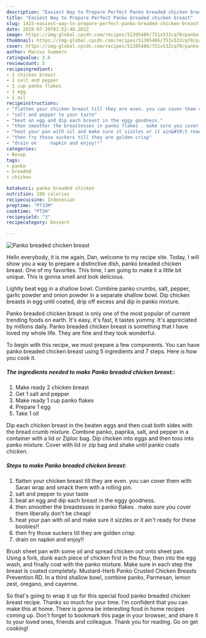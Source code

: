 ```yaml
---
description: "Easiest Way to Prepare Perfect Panko breaded chicken breast"
title: "Easiest Way to Prepare Perfect Panko breaded chicken breast"
slug: 1415-easiest-way-to-prepare-perfect-panko-breaded-chicken-breast
date: 2020-07-20T01:52:48.261Z
image: https://img-global.cpcdn.com/recipes/51395486/751x532cq70/panko-breaded-chicken-breast-recipe-main-photo.jpg
thumbnail: https://img-global.cpcdn.com/recipes/51395486/751x532cq70/panko-breaded-chicken-breast-recipe-main-photo.jpg
cover: https://img-global.cpcdn.com/recipes/51395486/751x532cq70/panko-breaded-chicken-breast-recipe-main-photo.jpg
author: Marcus Summers
ratingvalue: 3.6
reviewcount: 5
recipeingredient:
- 2 chicken breast
- 1 salt and pepper
- 1 cup panko flakes
- 1 egg
- 1 oil
recipeinstructions:
- "flatten your chicken breast till they are even. you can cover them with Saran wrap and smack them with a rolling pin."
- "salt and pepper to your taste"
- "beat an egg and dip each breast in the eggy goodness."
- "then smoother the breastesses in panko flakes . make sure you cover them liberally don&#39;t be cheap!"
- "heat your pan with oil and make sure it sizzles or it ain&#39;t ready for these boobies!!"
- "then fry those suckers till they are golden crisp"
- "drain on 	napkin and enjoy!!"
categories:
- Resep
tags:
- panko
- breaded
- chicken

katakunci: panko breaded chicken
nutrition: 289 calories
recipecuisine: Indonesian
preptime: "PT33M"
cooktime: "PT2H"
recipeyield: "3"
recipecategory: Dessert

---
```



![Panko breaded chicken breast](https://img-global.cpcdn.com/recipes/51395486/751x532cq70/panko-breaded-chicken-breast-recipe-main-photo.jpg)

Hello everybody, it is me again, Dan, welcome to my recipe site. Today, I will show you a way to prepare a distinctive dish, panko breaded chicken breast. One of my favorites. This time, I am going to make it a little bit unique. This is gonna smell and look delicious.

Lightly beat egg in a shallow bowl. Combine panko crumbs, salt, pepper, garlic powder and onion powder in a separate shallow bowl. Dip chicken breasts in egg until coated, drip off excess and dip in panko mixture.

Panko breaded chicken breast is only one of the most popular of current trending foods on earth. It's easy, it's fast, it tastes yummy. It's appreciated by millions daily. Panko breaded chicken breast is something that I have loved my whole life. They are fine and they look wonderful.


To begin with this recipe, we must prepare a few components. You can have panko breaded chicken breast using 5 ingredients and 7 steps. Here is how you cook it.

##### The ingredients needed to make Panko breaded chicken breast::

1. Make ready 2 chicken breast
1. Get 1 salt and pepper
1. Make ready 1 cup panko flakes
1. Prepare 1 egg
1. Take 1 oil


Dip each chicken breast in the beaten eggs and then coat both sides with the bread crumb mixture. Combine panko, paprika, salt, and pepper in a container with a lid or Ziploc bag. Dip chicken into eggs and then toss into panko mixture. Cover with lid or zip bag and shake until panko coats chicken. 

##### Steps to make Panko breaded chicken breast:

1. flatten your chicken breast till they are even. you can cover them with Saran wrap and smack them with a rolling pin.
1. salt and pepper to your taste
1. beat an egg and dip each breast in the eggy goodness.
1. then smoother the breastesses in panko flakes . make sure you cover them liberally don&#39;t be cheap!
1. heat your pan with oil and make sure it sizzles or it ain&#39;t ready for these boobies!!
1. then fry those suckers till they are golden crisp
1. drain on 	napkin and enjoy!!


Brush sheet pan with some oil and spread chicken out onto sheet pan. Using a fork, dunk each piece of chicken first in the flour, then into the egg wash, and finally coat with the panko mixture. Make sure in each step the breast is coated completely. Mustard-Herb Panko Crusted Chicken Breasts Prevention RD. In a third shallow bowl, combine panko, Parmesan, lemon zest, oregano, and cayenne. 

So that's going to wrap it up for this special food panko breaded chicken breast recipe. Thanks so much for your time. I'm confident that you can make this at home. There is gonna be interesting food in home recipes coming up. Don't forget to bookmark this page in your browser, and share it to your loved ones, friends and colleague. Thank you for reading. Go on get cooking!
